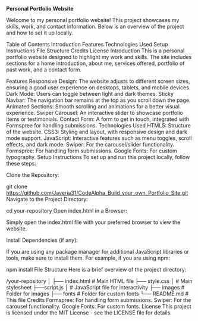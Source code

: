 **Personal Portfolio Website**


Welcome to my personal portfolio website! This project showcases my skills, work, and contact information. Below is an overview of the project and how to set it up locally.

Table of Contents
Introduction
Features
Technologies Used
Setup Instructions
File Structure
Credits
License
Introduction
This is a personal portfolio website designed to highlight my work and skills. The site includes sections for a home introduction, about me, services offered, portfolio of past work, and a contact form.

Features
Responsive Design: The website adjusts to different screen sizes, ensuring a good user experience on desktops, tablets, and mobile devices.
Dark Mode: Users can toggle between light and dark themes.
Sticky Navbar: The navigation bar remains at the top as you scroll down the page.
Animated Sections: Smooth scrolling and animations for a better visual experience.
Swiper Carousel: An interactive slider to showcase portfolio items or testimonials.
Contact Form: A form to get in touch, integrated with Formspree for handling submissions.
Technologies Used
HTML5: Structure of the website.
CSS3: Styling and layout, with responsive design and dark mode support.
JavaScript: Interactive features such as menu toggles, scroll effects, and dark mode.
Swiper: For the carousel/slider functionality.
Formspree: For handling form submissions.
Google Fonts: For custom typography.
Setup Instructions
To set up and run this project locally, follow these steps:

Clone the Repository:


git clone https://github.com/Javeria31/CodeAlpha_Build_your_own_Portfolio_Site.git
Navigate to the Project Directory:


cd your-repository
Open index.html in a Browser:

Simply open the index.html file with your preferred browser to view the website.

Install Dependencies (if any):

If you are using any package manager for additional JavaScript libraries or tools, make sure to install them. For example, if you are using npm:


npm install
File Structure
Here is a brief overview of the project directory:


/your-repository
│
├── index.html        # Main HTML file
├──  style.css
│       # Main stylesheet
├──script.js
│       # JavaScript file for interactivity
├── images            # Folder for images
├── fonts             # Folder for custom fonts
└── README.md         # This file
Credits
Formspree: For handling form submissions.
Swiper: For the carousel functionality.
Google Fonts: For custom fonts.
License
This project is licensed under the MIT License - see the LICENSE file for details.

